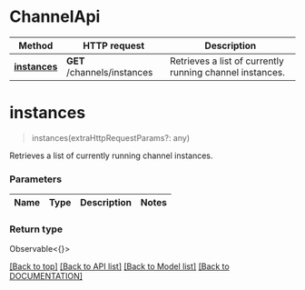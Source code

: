 # ChannelApi

Method | HTTP request | Description
------------ | ------------- | -------------
[**instances**](ChannelApi.md#instances) | **GET** /channels/instances | Retrieves a list of currently running channel instances.


# **instances**
> instances(extraHttpRequestParams?: any)

Retrieves a list of currently running channel instances.

### Parameters

Name | Type | Description | Notes
------------- | ------------- | ------------- | -------------


### Return type

Observable<{}> 

[[Back to top]](#) [[Back to API list]](../../DOCUMENTATION.md#documentation-for-api-endpoints) [[Back to Model list]](../../DOCUMENTATION.md#documentation-for-models) [[Back to DOCUMENTATION]](../../DOCUMENTATION.md)
